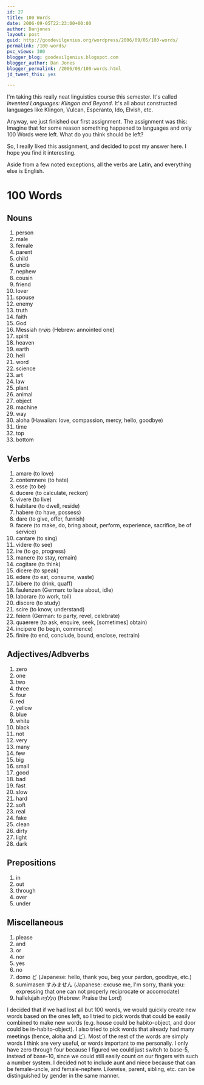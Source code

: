 ```yaml
---
id: 27
title: 100 Words
date: 2006-09-05T22:23:00+00:00
author: Danjones
layout: post
guid: http://goodevilgenius.org/wordpress/2006/09/05/100-words/
permalink: /100-words/
pvc_views: 300
blogger_blog: goodevilgenius.blogspot.com
blogger_author: Dan Jones
blogger_permalink: /2006/09/100-words.html
jd_tweet_this: yes

---
```

I'm taking this really neat linguistics course this semester. It's called _Invented Languages: Klingon and Beyond_. It's all about constructed languages like Klingon, Vulcan, Esperanto, Ido, Elvish, etc.

Anyway, we just finished our first assignment. The assignment was this: Imagine that for some reason something happened to languages and only 100 Words were left. What do you think should be left?

So, I really liked this assignment, and decided to post my answer here. I hope you find it interesting.

Aside from a few noted exceptions, all the verbs are Latin, and everything else is English.

# 100 Words

## Nouns

1. person 
1. male
1. female 
1. parent 
1. child 
1. uncle 
1. nephew 
1. cousin 
1. friend
1. lover 
1. spouse 
1. enemy 
1. truth 
1. faith 
1. God 
1. Messiah מָשִׁיחַ (Hebrew: annointed one) 
1. spirit 
1. heaven 
1. earth 
1. hell 
1. word 
1. science 
1. art 
1. law 
1. plant 
1. animal
1. object 
1. machine 
1. way 
1. aloha (Hawaiian: love, compassion, mercy, hello, goodbye) 
1. time 
1. top 
1. bottom

## Verbs

1. amare (to love) 
1. contemnere (to hate) 
1. esse (to be) 
1. ducere (to calculate, reckon) 
1. vivere (to live) 
1. habitare (to dwell, reside) 
1. habere (to have, possess) 
1. dare (to give, offer, furnish) 
1. facere (to make, do, bring about, perform, experience, sacrifice, be of service)
1. cantare (to sing) 
1. videre (to see) 
1. ire (to go, progress) 
1. manere (to stay, remain) 
1. cogitare (to think) 
1. dicere (to speak) 
1. edere (to eat, consume, waste) 
1. bibere (to drink, quaff)
1. faulenzen (German: to laze about, idle) 
1. laborare (to work, toil) 
1. discere (to study) 
1. scire (to know, understand) 
1. feiern (German: to party, revel, celebrate) 
1. quaerere (to ask, enquire, seek, [sometimes] obtain) 
1. incipere (to begin, commence) 
1. finire (to end, conclude, bound, enclose, restrain)

## Adjectives/Adbverbs

1. zero 
1. one 
1. two 
1. three 
1. four 
1. red 
1. yellow
1. blue 
1. white 
1. black 
1. not 
1. very 
1. many 
1. few 
1. big 
1. small
1. good 
1. bad 
1. fast 
1. slow 
1. hard 
1. soft 
1. real 
1. fake
1. clean 
1. dirty 
1. light 
1. dark 

## Prepositions

1. in 
1. out 
1. through
1. over 
1. under

## Miscellaneous
                
1. please 
1. and 
1. or 
1. nor
1. yes 
1. no 
1. domo ど (Japanese: hello, thank you, beg your pardon, goodbye, etc.) 
1. sumimasen すみません (Japanese: excuse me, I'm sorry, thank you: expressing that one can not properly reciprocate or accomodate) 
1. hallelujah הַלְּלוּיָהּ (Hebrew: Praise the Lord)
                
I decided that if we had lost all but 100 words, we would quickly create new words based on the ones left, so I tried to pick words that could be easily combined to make new words (e.g. house could be habito-object, and door could be in-habito-object). I also tried to pick words that already had many meetings (hence, aloha and ど). Most of the rest of the words are simply words I think are very useful, or words important to me personally. I only have zero through four because I figured we could just switch to base-5, instead of base-10, since we could still easily count on our fingers with such a number system. I decided not to include aunt and niece because that can be female-uncle, and female-nephew. Likewise, parent, sibling, etc. can be distinguished by gender in the same manner.
